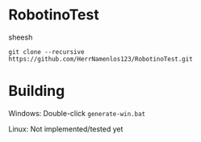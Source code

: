 # RobotinoTest

sheesh

    git clone --recursive https://github.com/HerrNamenlos123/RobotinoTest.git

# Building

Windows: Double-click ```generate-win.bat```

Linux: Not implemented/tested yet
